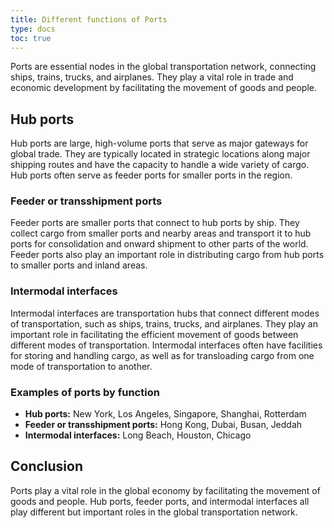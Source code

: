 ```yaml
---
title: Different functions of Ports
type: docs
toc: true
---
```



Ports are essential nodes in the global transportation network, connecting ships, trains, trucks, and airplanes. They play a vital role in trade and economic development by facilitating the movement of goods and people.

## **Hub ports**

Hub ports are large, high-volume ports that serve as major gateways for global trade. They are typically located in strategic locations along major shipping routes and have the capacity to handle a wide variety of cargo. Hub ports often serve as feeder ports for smaller ports in the region.

### **Feeder or transshipment ports**

Feeder ports are smaller ports that connect to hub ports by ship. They collect cargo from smaller ports and nearby areas and transport it to hub ports for consolidation and onward shipment to other parts of the world. Feeder ports also play an important role in distributing cargo from hub ports to smaller ports and inland areas.

### **Intermodal interfaces**

Intermodal interfaces are transportation hubs that connect different modes of transportation, such as ships, trains, trucks, and airplanes. They play an important role in facilitating the efficient movement of goods between different modes of transportation. Intermodal interfaces often have facilities for storing and handling cargo, as well as for transloading cargo from one mode of transportation to another.

### **Examples of ports by function**

* **Hub ports:** New York, Los Angeles, Singapore, Shanghai, Rotterdam
* **Feeder or transshipment ports:** Hong Kong, Dubai, Busan, Jeddah
* **Intermodal interfaces:** Long Beach, Houston, Chicago

## Conclusion

Ports play a vital role in the global economy by facilitating the movement of goods and people. Hub ports, feeder ports, and intermodal interfaces all play different but important roles in the global transportation network.


